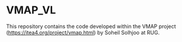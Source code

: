 # VMAP_VL
This repository contains the code developed within the VMAP project (https://itea4.org/project/vmap.html) by Soheil Solhjoo at RUG.
